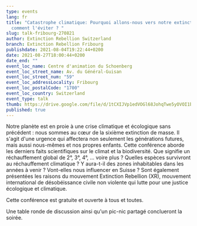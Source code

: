 ```yaml
---
type: events
lang: fr
title: "Catastrophe climatique: Pourquoi allons-nous vers notre extinction... et
  comment l'éviter ? "
slug: talk-fribourg-270821
author: Extinction Rebellion Switzerland
branch: Extinction Rebellion Fribourg
publishdate: 2021-08-04T19:22:44+0200
date: 2021-08-27T18:00:44+0200
date_end: ""
event_loc_name: Centre d'animation du Schoenberg
event_loc_street_name: Av. du Général-Guisan
event_loc_street_num: "59"
event_loc_addressLocality: Fribourg
event_loc_postalCode: "1700"
event_loc_country: Switzerland
event_type: talk
thumb: https://drive.google.com/file/d/1tCXIJVp1edVOGl68JohqTwe5yOVOI1bw/view
published: true
---
```

Notre planète est en proie à une crise climatique et écologique sans précédent : nous sommes au cœur de la sixième extinction de masse. Il s'agit d'une urgence qui affectera non seulement les générations futures, mais aussi nous-mêmes et nos propres enfants. Cette conférence aborde les derniers faits scientifiques sur le climat et la biodiversité. Que signifie un réchauffement global de 2°, 3°, 4°, … voire plus ? Quelles espèces survivront au réchauffement climatique ? Y aura-t-il des zones inhabitables dans les années à venir ? Vont-elles nous influencer en Suisse ? Sont également présentées les raisons du mouvement Extinction Rebellion (XR), mouvement international de désobéissance civile non violente qui lutte pour une justice écologique et climatique. 

Cette conférence est gratuite et ouverte à tous et toutes.

Une table ronde de discussion ainsi qu'un pic-nic partagé conclueront la soirée.